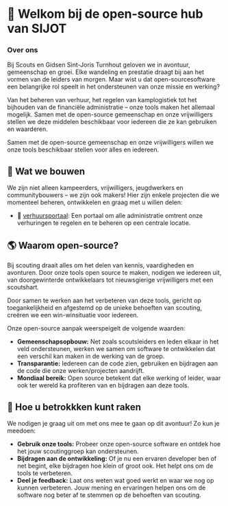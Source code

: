 # :deciduous_tree: Welkom bij de open-source hub van SIJOT

### Over ons

Bij Scouts en Gidsen Sint-Joris Turnhout geloven we in avontuur, gemeenschap en groei. Elke wandeling en prestatie draagt bij aan het vormen van de leiders van morgen. Maar wist u dat open-sourcesoftware een belangrijke rol speelt in het ondersteunen van onze missie en werking?

Van het beheren van verhuur, het regelen van kamplogistiek tot het bijhouden van de financiële administratie – onze tools maken het allemaal mogelijk. Samen met de open-source gemeenschap en onze vrijwilligers stellen we deze middelen beschikbaar voor iedereen die ze kan gebruiken en waarderen.

Samen met de open-source gemeenschap en onze vrijwilligers willen we onze tools beschikbaar stellen voor alles en iedereen.

 ## :wrench: Wat we bouwen 

We zijn niet alleen kampeerders, vrijwilligers, jeugdwerkers en communitybouwers – we zijn ook makers! Hier zijn enkele projecten die we momenteel beheren, ontwikkelen en graag met u willen delen:

- :house_with_garden: [verhuursportaal](https://github.com/sijot-turnhout/verhuursportaal): Een portaal om alle administratie omtrent onze verhuringen te regelen en te beheren op een centrale locatie. 

## :earth_americas: Waarom open-source? 


Bij scouting draait alles om het delen van kennis, vaardigheden en avonturen. 
Door onze tools open source te maken, nodigen we iedereen uit, van doorgewinterde ontwikkelaars tot nieuwsgierige vrijwilligers met een scoutshart.

Door samen te werken aan het verbeteren van deze tools, gericht op toegankelijkheid en afgestemd op de unieke behoeften van scouting, creëren we een win-winsituatie voor iedereen.

Onze open-source aanpak weerspeigelt de volgende waarden: 

- **Gemeenschapsopbouw:** Net zoals scoutsleiders en leden elkaar in het veld ondersteunen, werken we samen om software te ontwikkelen dat een verschil kan maken in de werking van de groep. 
- **Transparantie:** Iedereen can de code zien, gebruiken en bijdragen aan de code die onze werken/projecten aandrijft. 
- **Mondiaal bereik:** Open source betekent dat elke werking of leider, waar ook ter wereld ka profiteren van en bijdragen aan deze tools.

## :star2: Hoe u betrokkken kunt raken

We nodigen je graag uit om met ons mee te gaan op dit avontuur! Zo kun je meedoen: 

* **Gebruik onze tools:** Probeer onze open-source software en ontdek hoe het jouw scoutinggroep kan ondersteunen.
* **Bijdragen aan de ontwikkeling:** Of je nu een ervaren developer ben of net begint, elke bijdragen hoe klein of groot ook. Het helpt ons om de tools te verbeteren.
* **Deel je feedback:** Laat ons weten wat goed werkt en waar we nog op kunnen verbeteren. Jouw mening en ervaringen helpen ons om de software nog beter af te stemmen op de behoeften van scouting.
